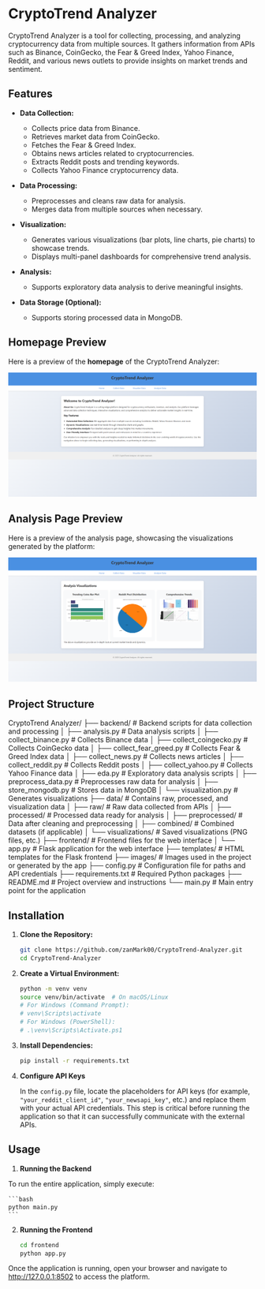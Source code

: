 # CryptoTrend Analyzer

CryptoTrend Analyzer is a tool for collecting, processing, and analyzing cryptocurrency data from multiple sources. It gathers information from APIs such as Binance, CoinGecko, the Fear & Greed Index, Yahoo Finance, Reddit, and various news outlets to provide insights on market trends and sentiment.

## Features

- **Data Collection:**
  - Collects price data from Binance.
  - Retrieves market data from CoinGecko.
  - Fetches the Fear & Greed Index.
  - Obtains news articles related to cryptocurrencies.
  - Extracts Reddit posts and trending keywords.
  - Collects Yahoo Finance cryptocurrency data.

- **Data Processing:**
  - Preprocesses and cleans raw data for analysis.
  - Merges data from multiple sources when necessary.

- **Visualization:**
  - Generates various visualizations (bar plots, line charts, pie charts) to showcase trends.
  - Displays multi-panel dashboards for comprehensive trend analysis.

- **Analysis:**
  - Supports exploratory data analysis to derive meaningful insights.

- **Data Storage (Optional):**
  - Supports storing processed data in MongoDB.


## Homepage Preview

Here is a preview of the **homepage** of the CryptoTrend Analyzer:

<img src="images/image_home.png" alt="Homepage" width="600">

## Analysis Page Preview

Here is a preview of the analysis page, showcasing the visualizations generated by the platform:

<img src="images/image_analysis.png" alt="Homepage" width="600">


## Project Structure

CryptoTrend Analyzer/
├── backend/               # Backend scripts for data collection and processing
│   ├── analysis.py           # Data analysis scripts
│   ├── collect_binance.py    # Collects Binance data
│   ├── collect_coingecko.py  # Collects CoinGecko data
│   ├── collect_fear_greed.py # Collects Fear & Greed Index data
│   ├── collect_news.py       # Collects news articles
│   ├── collect_reddit.py     # Collects Reddit posts
│   ├── collect_yahoo.py      # Collects Yahoo Finance data
│   ├── eda.py                # Exploratory data analysis scripts
│   ├── preprocess_data.py    # Preprocesses raw data for analysis
│   ├── store_mongodb.py      # Stores data in MongoDB
│   └── visualization.py      # Generates visualizations
├── data/                  # Contains raw, processed, and visualization data
│   ├── raw/               # Raw data collected from APIs
│   ├── processed/         # Processed data ready for analysis
│   ├── preprocessed/      # Data after cleaning and preprocessing
│   ├── combined/          # Combined datasets (if applicable)
│   └── visualizations/    # Saved visualizations (PNG files, etc.)
├── frontend/              # Frontend files for the web interface
│   └── app.py                # Flask application for the web interface
├── templates/             # HTML templates for the Flask frontend
├── images/                # Images used in the project or generated by the app
├── config.py              # Configuration file for paths and API credentials
├── requirements.txt       # Required Python packages
├── README.md              # Project overview and instructions
└── main.py                # Main entry point for the application

## Installation

1. **Clone the Repository:**

   ```bash
   git clone https://github.com/zanMark00/CryptoTrend-Analyzer.git
   cd CryptoTrend-Analyzer
   ```

2. **Create a Virtual Environment:**

   ```bash
   python -m venv venv
   source venv/bin/activate  # On macOS/Linux
   # For Windows (Command Prompt):
   # venv\Scripts\activate
   # For Windows (PowerShell):
   # .\venv\Scripts\Activate.ps1
   ```

3. **Install Dependencies:**

   ```bash
   pip install -r requirements.txt
   ```

4. **Configure API Keys**

   In the `config.py` file, locate the placeholders for API keys (for example, `"your_reddit_client_id"`, `"your_newsapi_key"`, etc.) and replace them with your actual API credentials. This step is critical before running the application so that it can successfully communicate with the external APIs.

## Usage

1. **Running the Backend**

To run the entire application, simply execute:

    ```bash
    python main.py
    ```

2. **Running the Frontend**

    ```bash
    cd frontend
    python app.py
    ```
  
Once the application is running, open your browser and navigate to http://127.0.0.1:8502 to access the platform.

